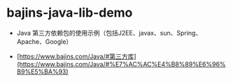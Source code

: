 # bajins-java-lib-demo

- Java 第三方依赖包的使用示例（包括J2EE、javax、sun、Spring、Apache、Google）

* [https://www.bajins.com/Java/#第三方库](https://www.bajins.com/Java/#%E7%AC%AC%E4%B8%89%E6%96%B9%E5%BA%93)